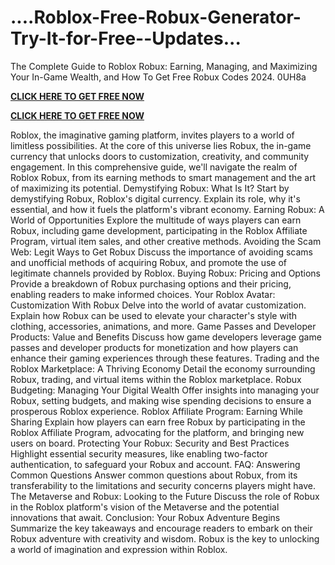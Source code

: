 # ....Roblox-Free-Robux-Generator-Try-It-for-Free--Updates...
The Complete Guide to Roblox Robux: Earning, Managing, and Maximizing Your In-Game Wealth, and How To Get Free Robux Codes 2024. 0UH8a

**[CLICK HERE TO GET FREE NOW](https://royxn.com/Free-Robux)**

**[CLICK HERE TO GET FREE NOW](https://royxn.com/Free-Robux)**

Roblox, the imaginative gaming platform, invites players to a world of limitless possibilities. At the core of this universe lies Robux, the in-game currency that unlocks doors to customization, creativity, and community engagement. In this comprehensive guide, we'll navigate the realm of Roblox Robux, from its earning methods to smart management and the art of maximizing its potential.
Demystifying Robux: What Is It? Start by demystifying Robux, Roblox's digital currency. Explain its role, why it's essential, and how it fuels the platform's vibrant economy.
Earning Robux: A World of Opportunities Explore the multitude of ways players can earn Robux, including game development, participating in the Roblox Affiliate Program, virtual item sales, and other creative methods.
Avoiding the Scam Web: Legit Ways to Get Robux Discuss the importance of avoiding scams and unofficial methods of acquiring Robux, and promote the use of legitimate channels provided by Roblox.
Buying Robux: Pricing and Options Provide a breakdown of Robux purchasing options and their pricing, enabling readers to make informed choices.
Your Roblox Avatar: Customization With Robux Delve into the world of avatar customization. Explain how Robux can be used to elevate your character's style with clothing, accessories, animations, and more.
Game Passes and Developer Products: Value and Benefits Discuss how game developers leverage game passes and developer products for monetization and how players can enhance their gaming experiences through these features.
Trading and the Roblox Marketplace: A Thriving Economy Detail the economy surrounding Robux, trading, and virtual items within the Roblox marketplace.
Robux Budgeting: Managing Your Digital Wealth Offer insights into managing your Robux, setting budgets, and making wise spending decisions to ensure a prosperous Roblox experience.
Roblox Affiliate Program: Earning While Sharing Explain how players can earn free Robux by participating in the Roblox Affiliate Program, advocating for the platform, and bringing new users on board.
Protecting Your Robux: Security and Best Practices Highlight essential security measures, like enabling two-factor authentication, to safeguard your Robux and account.
FAQ: Answering Common Questions Answer common questions about Robux, from its transferability to the limitations and security concerns players might have.
The Metaverse and Robux: Looking to the Future Discuss the role of Robux in the Roblox platform's vision of the Metaverse and the potential innovations that await.
Conclusion: Your Robux Adventure Begins Summarize the key takeaways and encourage readers to embark on their Robux adventure with creativity and wisdom. Robux is the key to unlocking a world of imagination and expression within Roblox.
